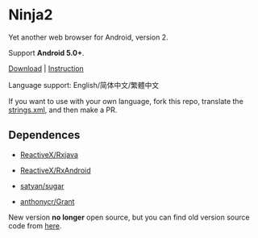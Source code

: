 Ninja2
===

Yet another web browser for Android, version 2.

Support **Android 5.0+**.

[Download]( "") | [Instruction]( "")

Language support: English/简体中文/繁體中文

If you want to use with your own language, fork this repo, translate the [strings.xml]( ""), and then make a PR.

## Dependences

 - [ReactiveX/Rxjava](https://github.com/ReactiveX/RxJava "ReactiveX/RxJava")

 - [ReactiveX/RxAndroid](https://github.com/ReactiveX/RxAndroid "ReactiveX/RxAndroid")

 - [satyan/sugar](https://github.com/satyan/sugar "satyan/sugar")

 - [anthonycr/Grant](https://github.com/anthonycr/Grant "anthonycr/Grant")

New version **no longer** open source, but you can find old version source code from [here](https://github.com/mthli/Ninja "mthli/Ninja").